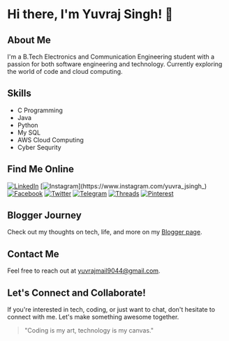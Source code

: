 # Hi there, I'm Yuvraj Singh! 👋

## About Me
I'm a B.Tech Electronics and Communication Engineering student with a passion for both software engineering and technology. Currently exploring the world of code and cloud computing. 

## Skills
- C Programming
- Java
- Python
- My SQL
- AWS Cloud Computing
- Cyber Sequrity

## Find Me Online
[![LinkedIn](https://img.shields.io/badge/-LinkedIn-blue?style=flat-square&logo=linkedin&logoColor=white&link=https://www.linkedin.com/in/yuvrajsingh001)](https://www.linkedin.com/in/yuvrajsingh001)
[![Instagram](https://img.shields.io/badge/-Instagram-E4405F?style=flat-square&logo=instagram&logoColor=white&link=https://www.instagram.com/yuvra_jsingh_)](https://www.instagram.com/yuvra_jsingh_)
[![Facebook](https://img.shields.io/badge/-Facebook-1877F2?style=flat-square&logo=facebook&logoColor=white&link=https://www.facebook.com/profile.php?id=100081046530101)](https://www.facebook.com/profile.php?id=100081046530101)
[![Twitter](https://img.shields.io/badge/-X-2V7v9BzJnONx3R_z4SdcLA-1A1A1A?style=flat-square&logo=x&logoColor=white&link=https://x.com/yuvra_jsingh?t=2V7v9BzJnONx3R_z4SdcLA&s=09)](https://x.com/yuvra_jsingh)
[![Telegram](https://img.shields.io/badge/-Telegram-2CA5E0?style=flat-square&logo=telegram&logoColor=white&link=https://t.me/yuvra_jsingh)](https://t.me/yuvra_jsingh)
[![Threads](https://img.shields.io/badge/-Threads-FF0000?style=flat-square&logo=threads&logoColor=white&link=https://www.threads.net/@yuvra_jsingha)](https://www.threads.net/@yuvra_jsingha)
[![Pinterest](https://img.shields.io/badge/-Pinterest-BD081C?style=flat-square&logo=pinterest&logoColor=white&link=https://www.pinterest.com/yuvra_jsingha)](https://www.pinterest.com/yuvra_jsingha)

## Blogger Journey
Check out my thoughts on tech, life, and more on my [Blogger page](https://yuvrajsinghjournal.blogspot.com).

## Contact Me
Feel free to reach out at [yuvrajmail9044@gmail.com](mailto:yuvrajmail9044@gmail.com).

## Let's Connect and Collaborate!
If you're interested in tech, coding, or just want to chat, don't hesitate to connect with me. Let's make something awesome together.

> "Coding is my art, technology is my canvas."

<!--
Add any other sections you find relevant.
-->

